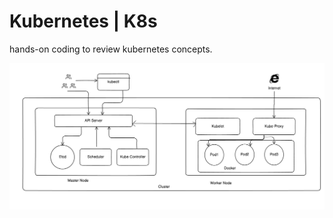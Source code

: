 # Kubernetes | K8s

hands-on coding to review kubernetes concepts.

![alt text](https://github.com/gmaheshraju/k8s/blob/master/architecture.png?raw=true)
